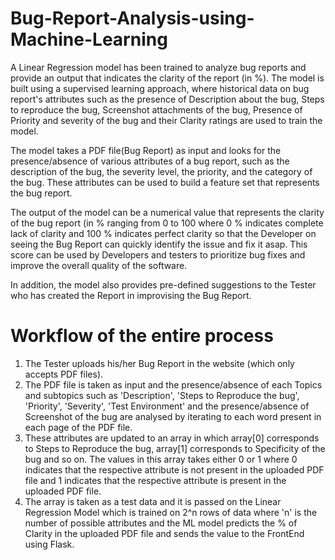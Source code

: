 # Bug-Report-Analysis-using-Machine-Learning

A Linear Regression model has been trained to analyze bug reports and provide an output that indicates the clarity of the report (in %). 
The model is built using a supervised learning approach, where historical data on bug report's attributes such as the presence of Description about the bug, Steps to reproduce the bug, Screenshot attachments of the bug, Presence of Priority and severity of the bug and their Clarity ratings are used to train the model.

The model takes a PDF file(Bug Report) as input and looks for the presence/absence of various attributes of a bug report, such as the description of the bug, the severity level, the priority, and the category of the bug. These attributes can be used to build a feature set that represents the bug report.

The output of the model can be a numerical value that represents the clarity of the bug report (in % ranging from 0 to 100 where 0 % indicates complete lack of clarity and 100 % indicates perfect clarity so that the Developer on seeing the Bug Report can quickly identify the issue and fix it asap. This score can be used by Developers and testers to prioritize bug fixes and improve the overall quality of the software.

In addition, the model also provides pre-defined suggestions to the Tester who has created the Report in improvising the Bug Report.

# Workflow of the entire process
1) The Tester uploads his/her Bug Report in the website (which only accepts PDF files).
2) The PDF file is taken as input and the presence/absence of each Topics and subtopics such as 'Description', 'Steps to Reproduce the bug', 'Priority', 'Severity', 'Test Environment' and the presence/absence of Screenshot of the bug are analysed by iterating to each word present in each page of the PDF file.
3) These attributes are updated to an array in which array[0] corresponds to Steps to Reproduce the bug, array[1] corresponds to Specificity of the bug and so on. The values in this array takes either 0 or 1 where 0 indicates that the respective attribute is not present in the uploaded PDF file and 1 indicates that the respective attribute is present in the uploaded PDF file.
4) The array is taken as a test data and it is passed on the Linear Regression Model which is trained on 2^n rows of data where 'n' is the number of possible attributes and the ML model predicts the % of Clarity in the uploaded PDF file and sends the value to the FrontEnd using Flask. 
